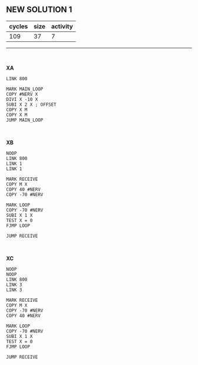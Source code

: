## NEW SOLUTION 1

| cycles | size | activity |
| ------ | ---- | -------- |
| 109 | 37 | 7 |
<hr>
<br>

**XA**

```
LINK 800

MARK MAIN_LOOP
COPY #NERV X
DIVI X -10 X
SUBI X 2 X ; OFFSET
COPY X M
COPY X M
JUMP MAIN_LOOP

```

<br>

**XB**

```
NOOP
LINK 800
LINK 1
LINK 1

MARK RECEIVE
COPY M X
COPY 40 #NERV
COPY -70 #NERV

MARK LOOP
COPY -70 #NERV
SUBI X 1 X
TEST X = 0
FJMP LOOP

JUMP RECEIVE
```

<br>

**XC**

```
NOOP
NOOP
LINK 800
LINK 3
LINK 3

MARK RECEIVE
COPY M X
COPY -70 #NERV
COPY 40 #NERV

MARK LOOP
COPY -70 #NERV
SUBI X 1 X
TEST X = 0
FJMP LOOP

JUMP RECEIVE
```
